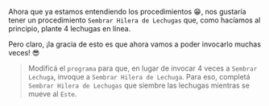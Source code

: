 <gs-attire
  attire-url="https://raw.githubusercontent.com/MumukiProject/mumuki-guia-gobstones-procedimientos-kids/master/assets/attires/config.json">
</gs-attire>
<gs-toolbox toolbox-url="https://raw.githubusercontent.com/MumukiProject/mumuki-guia-gobstones-procedimientos-kids/master/assets/toolbox_1553288414373.xml"></gs-toolbox>

Ahora que ya estamos entendiendo los procedimientos :grin:, nos gustaría tener un procedimiento `Sembrar Hilera de Lechugas` que, como hacíamos al principio, plante 4 lechugas en línea.

Pero claro, ¡la gracia de esto es que ahora vamos a poder invocarlo muchas veces! :sunglasses:

> Modificá el `programa` para que, en lugar de invocar 4 veces a `Sembrar Lechuga`, invoque a `Sembrar Hilera de Lechuga`. Para eso, completá `Sembrar Hilera de Lechugas` que siembre las lechugas mientras se mueve al `Este`.
